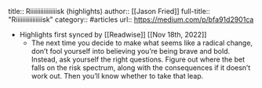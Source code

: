 title:: Riiiiiiiiiiiiiiiisk (highlights)
author:: [[Jason Fried]]
full-title:: "Riiiiiiiiiiiiiiiisk"
category:: #articles
url:: https://medium.com/p/bfa91d2901ca

- Highlights first synced by [[Readwise]] [[Nov 18th, 2022]]
	- The next time you decide to make what seems like a radical change, don’t fool yourself into believing you’re being brave and bold. Instead, ask yourself the right questions. Figure out where the bet falls on the risk spectrum, along with the consequences if it doesn’t work out. Then you’ll know whether to take that leap.